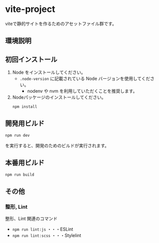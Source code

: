 # vite-project

viteで静的サイトを作るためのアセットファイル群です。

## 環境説明

## 初回インストール

1. Node をインストールしてください。
   - `.node-version` に記載されている Node バージョンを使用してください。
     - nodenv や nvm を利用していただくことを推奨します。
1. Nodeパッケージのインストールしてください。
   ```sh
   npm install
   ```

## 開発用ビルド

```sh
npm run dev
```

を実行すると、開発のためのビルドが実行されます。

## 本番用ビルド

```sh
npm run build
```

## その他

### 整形, Lint

整形、Lint 関連のコマンド

- `npm run lint:js` ・・・ESLint
- `npm run lint:scss` ・・・Stylelint
